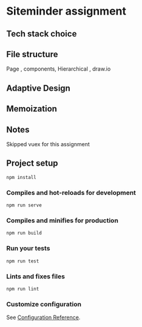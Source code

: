 # Siteminder assignment

## Tech stack choice 

## File structure
Page , components, Hierarchical , draw.io

## Adaptive Design

## Memoization 


## Notes
Skipped vuex for this assignment


## 


## Project setup
```
npm install
```

### Compiles and hot-reloads for development
```
npm run serve
```

### Compiles and minifies for production
```
npm run build
```

### Run your tests
```
npm run test
```

### Lints and fixes files
```
npm run lint
```

### Customize configuration
See [Configuration Reference](https://cli.vuejs.org/config/).

